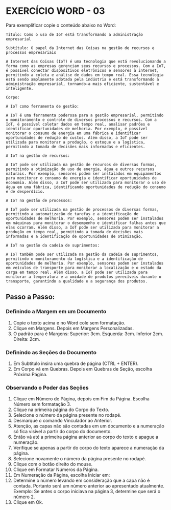 # EXERCÍCIO WORD - 03

Para exemplificar copie o conteúdo abaixo no Word:

```
Título: Como o uso de IoT está transformando a administração empresarial

Subtítulo: O papel da Internet das Coisas na gestão de recursos e processos empresariais

A Internet das Coisas (IoT) é uma tecnologia que está revolucionando a forma como as empresas gerenciam seus recursos e processos. Com a IoT, é possível conectar dispositivos eletrônicos e sensores à internet, permitindo a coleta e análise de dados em tempo real. Essa tecnologia está sendo amplamente adotada pela indústria e está transformando a administração empresarial, tornando-a mais eficiente, sustentável e inteligente.

Corpo:

A IoT como ferramenta de gestão:

A IoT é uma ferramenta poderosa para a gestão empresarial, permitindo o monitoramento e controle de diversos processos e recursos. Com a IoT, é possível coletar dados em tempo real, analisar padrões e identificar oportunidades de melhoria. Por exemplo, é possível monitorar o consumo de energia em uma fábrica e identificar oportunidades de redução de custos. Além disso, a IoT pode ser utilizada para monitorar a produção, o estoque e a logística, permitindo a tomada de decisões mais informadas e eficientes.

A IoT na gestão de recursos:

A IoT pode ser utilizada na gestão de recursos de diversas formas, permitindo a otimização do uso de energia, água e outros recursos naturais. Por exemplo, sensores podem ser instalados em equipamentos para monitorar o consumo de energia e identificar oportunidades de economia. Além disso, a IoT pode ser utilizada para monitorar o uso de água em uma fábrica, identificando oportunidades de redução do consumo e de desperdício.

A IoT na gestão de processos:

A IoT pode ser utilizada na gestão de processos de diversas formas, permitindo a automatização de tarefas e a identificação de oportunidades de melhoria. Por exemplo, sensores podem ser instalados em máquinas para monitorar o desempenho e identificar falhas antes que elas ocorram. Além disso, a IoT pode ser utilizada para monitorar a produção em tempo real, permitindo a tomada de decisões mais informadas e a identificação de oportunidades de otimização.

A IoT na gestão da cadeia de suprimentos:

A IoT também pode ser utilizada na gestão da cadeia de suprimentos, permitindo o monitoramento da logística e a identificação de oportunidades de melhoria. Por exemplo, sensores podem ser instalados em veículos de transporte para monitorar a localização e o estado da carga em tempo real. Além disso, a IoT pode ser utilizada para monitorar a temperatura e a umidade de produtos perecíveis durante o transporte, garantindo a qualidade e a segurança dos produtos.

```

## Passo a Passo:

### Definindo a Margem em um Documento
1. Copie o texto acima e no Word cole sem formatação.
2. Clique em Margens. Depois em Margens Personalizadas.
3. O padrão para é Margens: Superior: 3cm. Esquerda: 3cm. Inferior 2cm. Direita: 2cm.

### Definindo as Seções do Documento
1. Em Subtítulo insira uma quebra de página (CTRL + ENTER).
2. Em Corpo vá em Quebras. Depois em Quebras de Seção, escolha Próxima Página.

### Observando o Poder das Seções
1. Clique em Número de Página, depois em Fim da Página. Escolha Número sem formatação 3.
2. Clique na primeira página do Corpo do Texto.
3. Selecione o número da página presente no rodapé.
4. Desmarque o comando Vinculador ao Anterior.
5. Atenção, as capas não são contadas em um documento e a numeração só fica visível a partir do corpo do documento.
6. Então vá até a primeira página anterior ao corpo do texto e apague a numeração.
7. Verifique se apenas a partir do corpo do texto aparece a numeração da página.
8. Selecione novamente o número da página presente no rodapé.
9. Clique com o botão direito do mouse.
10. Clique em Formatar Números da Página.
11. Em Numeração da Página, escolha Iniciar em:
12. Determine o número levando em consideração que a capa não é contada. Portanto será um número anterior ao apresentado atualmente. Exemplo: Se antes o corpo iniciava na página 3, determine que será o número 2.
13. Clique em Ok.

